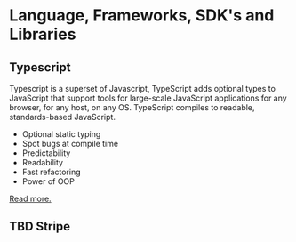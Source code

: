 # Language, Frameworks, SDK's and Libraries

## Typescript

Typescript is a superset of Javascript, TypeScript adds optional types to JavaScript that support tools for large-scale JavaScript applications for any browser, for any host, on any OS. TypeScript compiles to readable, standards-based JavaScript.

- Optional static typing
- Spot bugs at compile time
- Predictability
- Readability
- Fast refactoring
- Power of OOP

[Read more.](https://www.typescriptlang.org/)

## TBD Stripe
